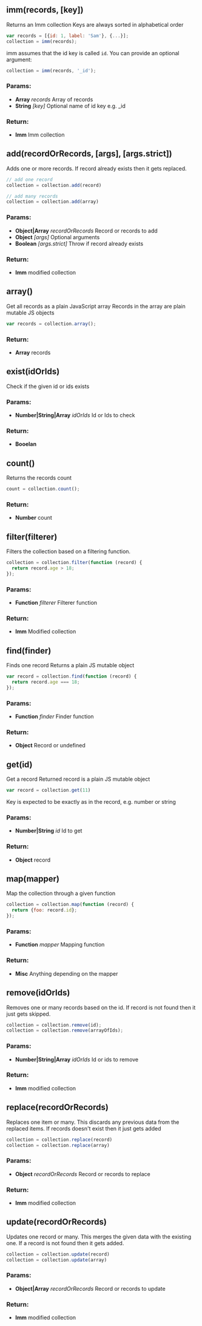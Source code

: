 

<!-- Start src/imm.js -->

## imm(records, [key])

Returns an Imm collection
Keys are always sorted in alphabetical order

```js
var records = [{id: 1, label: 'Sam'}, {...}];
collection = imm(records);
```
imm assumes that the id key is called `id`. You can provide an optional argument:

```js
collection = imm(records, '_id');
```

### Params: 

* **Array** *records* Array of records
* **String** *[key]* Optional name of id key e.g. _id

### Return:

* **Imm** Imm collection

## add(recordOrRecords, [args], [args.strict])

Adds one or more records.
If record already exists then it gets replaced.

```js
// add one record
collection = collection.add(record)

// add many records
collection = collection.add(array)
```

### Params: 

* **Object|Array** *recordOrRecords* Record or records to add
* **Object** *[args]* Optional arguments
* **Boolean** *[args.strict]* Throw if record already exists

### Return:

* **Imm** modified collection

## array()

Get all records as a plain JavaScript array
Records in the array are plain mutable JS objects

```js
var records = collection.array();
```

### Return:

* **Array** records

## exist(idOrIds)

Check if the given id or ids exists

### Params: 

* **Number|String|Array** *idOrIds* Id or Ids to check

### Return:

* **Booelan** 

## count()

Returns the records count

```js
count = collection.count();
```

### Return:

* **Number** count

## filter(filterer)

Filters the collection based on a filtering function.

```js
collection = collection.filter(function (record) { 
  return record.age > 18;
});
```

### Params: 

* **Function** *filterer* Filterer function

### Return:

* **Imm** Modified collection

## find(finder)

Finds one record
Returns a plain JS mutable object

```js
var record = collection.find(function (record) { 
  return record.age === 18;
});
```

### Params: 

* **Function** *finder* Finder function

### Return:

* **Object** Record or undefined

## get(id)

Get a record
Returned record is a plain JS mutable object

```js
var record = collection.get(11)
```
Key is expected to be exactly as in the record, e.g. number or string

### Params: 

* **Number|String** *id* Id to get

### Return:

* **Object** record

## map(mapper)

Map the collection through a given function

```js
collection = collection.map(function (record) { 
  return {foo: record.id};
});
```

### Params: 

* **Function** *mapper* Mapping function

### Return:

* **Misc** Anything depending on the mapper

## remove(idOrIds)

Removes one or many records based on the id.
If record is not found then it just gets skipped.

```js
collection = collection.remove(id);
collection = collection.remove(arrayOfIds);
```

### Params: 

* **Number|String|Array** *idOrIds* Id or ids to remove

### Return:

* **Imm** modified collection

## replace(recordOrRecords)

Replaces one item or many. 
This discards any previous data from the replaced items.
If records doesn't exist then it just gets added

```js
collection = collection.replace(record)
collection = collection.replace(array)
```

### Params: 

* **Object** *recordOrRecords* Record or records to replace

### Return:

* **Imm** modified collection

## update(recordOrRecords)

Updates one record or many. 
This merges the given data with the existing one.
If a record is not found then it gets added.

```js
collection = collection.update(record)
collection = collection.update(array)
```

### Params: 

* **Object|Array** *recordOrRecords* Record or records to update

### Return:

* **Imm** modified collection

<!-- End src/imm.js -->

